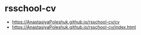 # rsschool-cv
- https://AnastasiyaPoleshuk.github.io/rsschool-cv/cv
- https://AnastasiyaPoleshuk.github.io/rsschool-cv/index.html
